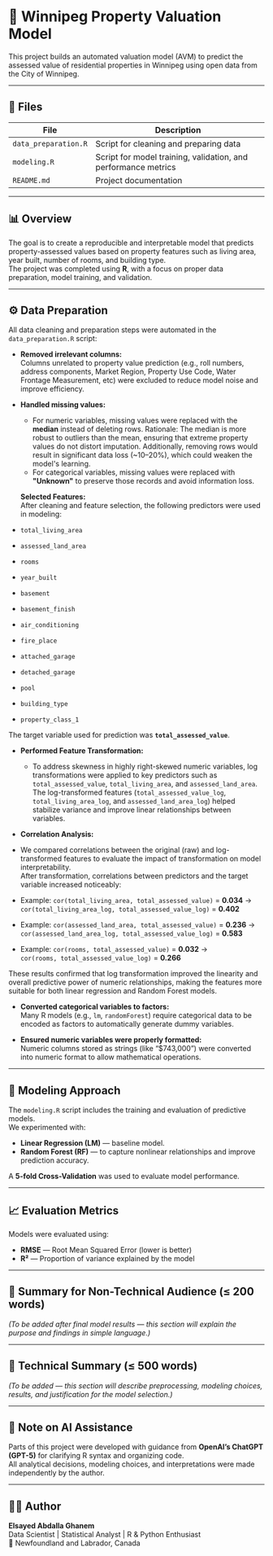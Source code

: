 # 🏡 Winnipeg Property Valuation Model
This project builds an automated valuation model (AVM) to predict the assessed value of residential properties in Winnipeg using open data from the City of Winnipeg.

---
## 📂 Files
| File | Description |
|------|--------------|
| `data_preparation.R` | Script for cleaning and preparing data |
| `modeling.R` | Script for model training, validation, and performance metrics |
| `README.md` | Project documentation |

---
## 📊 Overview
The goal is to create a reproducible and interpretable model that predicts property-assessed values based on property features such as living area, year built, number of rooms, and building type.  
The project was completed using **R**, with a focus on proper data preparation, model training, and validation.

---

## ⚙️ Data Preparation
All data cleaning and preparation steps were automated in the `data_preparation.R` script:
- **Removed irrelevant columns:**  
  Columns unrelated to property value prediction (e.g., roll numbers, address components, Market Region, Property Use Code, Water Frontage Measurement, etc) were excluded to reduce model noise and improve efficiency.
  
- **Handled missing values:**
  - For numeric variables, missing values were replaced with the **median** instead of deleting rows. Rationale: The median is more robust to outliers than the mean, ensuring that extreme property values do not distort imputation. Additionally, removing rows would result in significant data loss (~10–20%), which could weaken the model's learning.
  - For categorical variables, missing values were replaced with **"Unknown"** to preserve those records and avoid information loss.

  **Selected Features:**  
After cleaning and feature selection, the following predictors were used in modeling:

- `total_living_area`  
- `assessed_land_area`  
- `rooms`  
- `year_built`  
- `basement`  
- `basement_finish`  
- `air_conditioning`  
- `fire_place`  
- `attached_garage`  
- `detached_garage`  
- `pool`  
- `building_type`  
- `property_class_1`

The target variable used for prediction was **`total_assessed_value`**.

- **Performed Feature Transformation:**
  - To address skewness in highly right-skewed numeric variables, log transformations were applied to key predictors such as  
`total_assessed_value`, `total_living_area`, and `assessed_land_area`.  
The log-transformed features (`total_assessed_value_log`, `total_living_area_log`, and `assessed_land_area_log`) helped stabilize variance and improve linear relationships between variables.

- **Correlation Analysis:**
 - We compared correlations between the original (raw) and log-transformed features to evaluate the impact of transformation on model interpretability.  
After transformation, correlations between predictors and the target variable increased noticeably:
- Example: `cor(total_living_area, total_assessed_value)` = **0.034** →  
  `cor(total_living_area_log, total_assessed_value_log)` = **0.402**
- Example: `cor(assessed_land_area, total_assessed_value)` = **0.236** →  
  `cor(assessed_land_area_log, total_assessed_value_log)` = **0.583**
- Example: `cor(rooms, total_assessed_value)` = **0.032** →  
  `cor(rooms, total_assessed_value_log)` = **0.266**

These results confirmed that log transformation improved the linearity and overall predictive power of numeric relationships, making the features more suitable for both linear regression and Random Forest models.

- **Converted categorical variables to factors:**  
  Many R models (e.g., `lm`, `randomForest`) require categorical data to be encoded as factors to automatically generate dummy variables.

- **Ensured numeric variables were properly formatted:**  
  Numeric columns stored as strings (like “$743,000”) were converted into numeric format to allow mathematical operations.
---

## 🧠 Modeling Approach
The `modeling.R` script includes the training and evaluation of predictive models.  
We experimented with:
- **Linear Regression (LM)** — baseline model.  
- **Random Forest (RF)** — to capture nonlinear relationships and improve prediction accuracy.  

A **5-fold Cross-Validation** was used to evaluate model performance.

---

## 📈 Evaluation Metrics
Models were evaluated using:
- **RMSE** — Root Mean Squared Error (lower is better)
- **R²** — Proportion of variance explained by the model

---

## 🧾 Summary for Non-Technical Audience (≤ 200 words)
*(To be added after final model results — this section will explain the purpose and findings in simple language.)*

---

## 🧮 Technical Summary (≤ 500 words)
*(To be added — this section will describe preprocessing, modeling choices, results, and justification for the model selection.)*

---

## 🤖 Note on AI Assistance
Parts of this project were developed with guidance from **OpenAI’s ChatGPT (GPT-5)** for clarifying R syntax and organizing code.  
All analytical decisions, modeling choices, and interpretations were made independently by the author.

---



## 🧑‍💻 Author
**Elsayed Abdalla Ghanem**  
Data Scientist | Statistical Analyst | R & Python Enthusiast  
📍 Newfoundland and Labrador, Canada  
